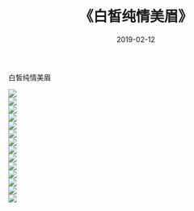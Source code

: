 ﻿---
layout: post
title:  《白皙纯情美眉》
date:   2019-02-12
img: http://img.660000.xyz/Sharelink/性感/2019/白皙纯情美眉/000.jpg
categories: [美女, 清纯, 唯美]
---

白皙纯情美眉

  ![](http://img.660000.xyz/Sharelink/性感/2019/白皙纯情美眉/001.jpg) <br> ![](http://img.660000.xyz/Sharelink/性感/2019/白皙纯情美眉/002.jpg) <br> ![](http://img.660000.xyz/Sharelink/性感/2019/白皙纯情美眉/003.jpg) <br> ![](http://img.660000.xyz/Sharelink/性感/2019/白皙纯情美眉/004.jpg) <br> ![](http://img.660000.xyz/Sharelink/性感/2019/白皙纯情美眉/005.jpg) <br> ![](http://img.660000.xyz/Sharelink/性感/2019/白皙纯情美眉/006.jpg) <br> ![](http://img.660000.xyz/Sharelink/性感/2019/白皙纯情美眉/007.jpg) <br> ![](http://img.660000.xyz/Sharelink/性感/2019/白皙纯情美眉/008.jpg) <br> ![](http://img.660000.xyz/Sharelink/性感/2019/白皙纯情美眉/009.jpg) <br> ![](http://img.660000.xyz/Sharelink/性感/2019/白皙纯情美眉/010.jpg) <br> ![](http://img.660000.xyz/Sharelink/性感/2019/白皙纯情美眉/011.jpg) <br> ![](http://img.660000.xyz/Sharelink/性感/2019/白皙纯情美眉/012.jpg) <br> ![](http://img.660000.xyz/Sharelink/性感/2019/白皙纯情美眉/013.jpg) <br> ![](http://img.660000.xyz/Sharelink/性感/2019/白皙纯情美眉/014.jpg) <br>